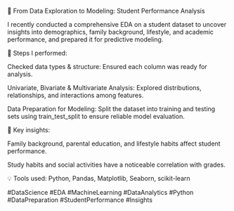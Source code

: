🚀 From Data Exploration to Modeling: Student Performance Analysis

I recently conducted a comprehensive EDA on a student dataset to uncover insights into demographics, family background, lifestyle, and academic performance, and prepared it for predictive modeling.

🔹 Steps I performed:

Checked data types & structure: Ensured each column was ready for analysis.

Univariate, Bivariate & Multivariate Analysis: Explored distributions, relationships, and interactions among features.

Data Preparation for Modeling: Split the dataset into training and testing sets using train_test_split to ensure reliable model evaluation.

🔹 Key insights:

Family background, parental education, and lifestyle habits affect student performance.

Study habits and social activities have a noticeable correlation with grades.

💡 Tools used: Python, Pandas, Matplotlib, Seaborn, scikit-learn

#DataScience #EDA #MachineLearning #DataAnalytics #Python #DataPreparation #StudentPerformance #Insights
